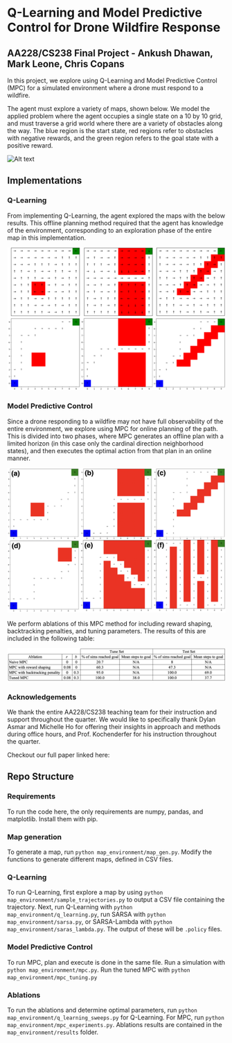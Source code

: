 # Q-Learning and Model Predictive Control for Drone Wildfire Response
## AA228/CS238 Final Project - Ankush Dhawan, Mark Leone, Chris Copans

In this project, we explore using Q-Learning and Model Predictive Control (MPC) for a simulated environment where a drone must respond to a wildfire. 

The agent must explore a variety of maps, shown below. We model the applied problem where the agent occupies a single state on a 10 by 10 grid, and must traverse a grid world where there are a variety of obstacles along the way. The blue region is the start state, red regions refer to obstacles with negative rewards, and the green region refers to the goal state with a positive reward.

![Alt text](map_environment/map_imgs/blank_maps.png)

## Implementations

### Q-Learning
From implementing Q-Learning, the agent explored the maps with the below results. This offline planning method required that the agent has knowledge of the environment, corresponding to an exploration phase of the entire map in this implementation.

![Alt text](map_environment/map_imgs/q_learning_results.png)

### Model Predictive Control
Since a drone responding to a wildfire may not have full observability of the entire environment, we explore using MPC for online planning of the path. This is divided into two phases, where MPC generates an offline plan with a limited horizon (in this case only the cardinal direction neighborhood states), and then executes the optimal action from that plan in an online manner. 

![Alt text](map_environment/map_imgs/mpc_results.png)

We perform ablations of this MPC method for including reward shaping, backtracking penalties, and tuning parameters. The results of this are included in the following table: 

![Alt text](map_environment/map_imgs/mpc_ablations_table.png)

### Acknowledgements
We thank the entire AA228/CS238 teaching team for their instruction and support throughout the quarter. We would like to specifically thank Dylan Asmar and Michelle Ho for offering their insights in approach and methods during office hours, and Prof. Kochenderfer for his instruction throughout the quarter.

Checkout our full paper linked here: 

## Repo Structure
### Requirements
To run the code here, the only requirements are numpy, pandas, and matplotlib. Install them with pip.

### Map generation
To generate a map, run ``python map_environment/map_gen.py``. Modify the functions to generate different maps, defined in CSV files.

### Q-Learning
To run Q-Learning, first explore a map by using ``python map_environment/sample_trajectories.py`` to output a CSV file containing the trajectory. Next, run Q-Learning with ``python map_environment/q_learning.py``, run SARSA with ``python map_environment/sarsa.py``, or SARSA-Lambda with ``python map_environment/saras_lambda.py``. The output of these will be ``.policy`` files. 

### Model Predictive Control
To run MPC, plan and execute is done in the same file. Run a simulation with ``python map_environment/mpc.py``. Run the tuned MPC with ``python map_environment/mpc_tuning.py``

### Ablations
To run the ablations and determine optimal parameters, run ``python map_environment/q_learning_sweeps.py`` for Q-Learning. For MPC, run ``python map_environment/mpc_experiments.py``. Ablations results are contained in the ``map_environment/results`` folder.



